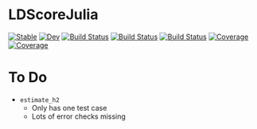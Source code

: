 # LDScoreJulia

[![Stable](https://img.shields.io/badge/docs-stable-blue.svg)](https://harvey2phase.github.io/LDScoreJulia.jl/stable)
[![Dev](https://img.shields.io/badge/docs-dev-blue.svg)](https://harvey2phase.github.io/LDScoreJulia.jl/dev)
[![Build Status](https://travis-ci.com/harvey2phase/LDScoreJulia.jl.svg?branch=master)](https://travis-ci.com/harvey2phase/LDScoreJulia.jl)
[![Build Status](https://ci.appveyor.com/api/projects/status/github/harvey2phase/LDScoreJulia.jl?svg=true)](https://ci.appveyor.com/project/harvey2phase/LDScoreJulia-jl)
[![Build Status](https://api.cirrus-ci.com/github/harvey2phase/LDScoreJulia.jl.svg)](https://cirrus-ci.com/github/harvey2phase/LDScoreJulia.jl)
[![Coverage](https://codecov.io/gh/harvey2phase/LDScoreJulia.jl/branch/master/graph/badge.svg)](https://codecov.io/gh/harvey2phase/LDScoreJulia.jl)
[![Coverage](https://coveralls.io/repos/github/harvey2phase/LDScoreJulia.jl/badge.svg?branch=master)](https://coveralls.io/github/harvey2phase/LDScoreJulia.jl?branch=master)

# To Do
- `estimate_h2`
	- Only has one test case
	- Lots of error checks missing